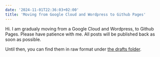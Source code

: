 ```yaml
---
date: '2024-11-01T22:36:03+02:00'
title: 'Moving from Google Cloud and Wordpress to Github Pages'
---
```


Hi. I am gradualy moving from a Google Cloud and Wordpress, to Github Pages. 
Please have patience with me. All posts will be published back as soon as possible.

Until then, you can find them in raw format under [the drafts folder](https://github.com/lunaticthinker/lunaticthinker.github.io/tree/main/drafts).